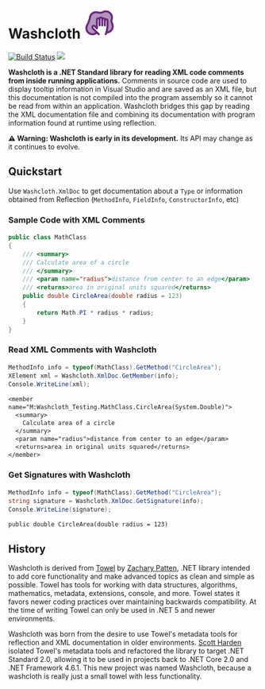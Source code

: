 # Washcloth ![](dev/icon/icon.png)

[![Build Status](https://dev.azure.com/swharden/swharden/_apis/build/status/swharden.Washcloth?branchName=main)](https://dev.azure.com/swharden/swharden/_build/latest?definitionId=16&branchName=main)
[![](https://img.shields.io/nuget/v/Washcloth?label=NuGet&logo=nuget)](https://www.nuget.org/packages/Washcloth/)

**Washcloth is a .NET Standard library for reading XML code comments from inside running applications.** Comments in source code are used to display tooltip information in Visual Studio and are saved as an XML file, but this documentation is not compiled into the program assembly so it cannot be read from within an application. Washcloth bridges this gap by reading the XML documentation file and combining its documentation with program information found at runtime using reflection.

**⚠️ Warning: Washcloth is early in its development.** Its API may change as it continues to evolve.

## Quickstart

Use `Washcloth.XmlDoc` to get documentation about a `Type` or information obtained from Reflection (`MethodInfo`, `FieldInfo`, `ConstructorInfo`, etc)

### Sample Code with XML Comments
```cs
public class MathClass
{
    /// <summary>
    /// Calculate area of a circle
    /// </summary>
    /// <param name="radius">distance from center to an edge</param>
    /// <returns>area in original units squared</returns>
    public double CircleArea(double radius = 123)
    {
        return Math.PI * radius * radius;
    }
}
```

### Read XML Comments with Washcloth

```cs
MethodInfo info = typeof(MathClass).GetMethod("CircleArea");
XElement xml = Washcloth.XmlDoc.GetMember(info);
Console.WriteLine(xml);
```

```
<member name="M:Washcloth_Testing.MathClass.CircleArea(System.Double)">
  <summary>
    Calculate area of a circle
  </summary>
  <param name="radius">distance from center to an edge</param>
  <returns>area in original units squared</returns>
</member>
```

### Get Signatures with Washcloth

```cs
MethodInfo info = typeof(MathClass).GetMethod("CircleArea");
string signature = Washcloth.XmlDoc.GetSignature(info);
Console.WriteLine(signature);
```

```
public double CircleArea(double radius = 123)
```

## History

Washcloth is derived from [Towel](https://github.com/ZacharyPatten/Towel) by [Zachary Patten](https://github.com/ZacharyPatten), .NET library intended to add core functionality and make advanced topics as clean and simple as possible. Towel has tools for working with data structures, algorithms, mathematics, metadata, extensions, console, and more. Towel states it favors newer coding practices over maintaining backwards compatibility. At the time of writing Towel can only be used in .NET 5 and newer environments. 

Washcloth was born from the desire to use Towel's metadata tools for reflection and XML documentation in older environments. [Scott Harden](https://github.com/ZacharyPatten) isolated Towel's metadata tools and refactored the library to target .NET Standard 2.0, allowing it to be used in projects back to .NET Core 2.0 and .NET Framework 4.6.1. This new project was named Washcloth, because a washcloth is really just a small towel with less functionality.